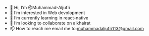 - 👋 Hi, I’m @Muhammad-Aljufri
- 👀 I’m interested in Web devolopment
- 🌱 I’m currently learning in react-native
- 💞️ I’m looking to collaborate on alkhairat
- 📫 How to reach me email me to:muhammadaljufri113@gmail.com

<!---
Muhammad-Aljufri/Muhammad-Aljufri is a ✨ special ✨ repository because its `README.md` (this file) appears on your GitHub profile.
You can click the Preview link to take a look at your changes.
--->
